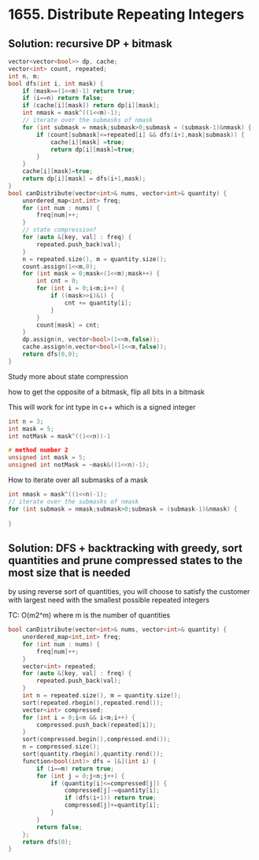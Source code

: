 # 1655. Distribute Repeating Integers

## Solution: recursive DP + bitmask

```c++
vector<vector<bool>> dp, cache;
vector<int> count, repeated;
int n, m;
bool dfs(int i, int mask) {
    if (mask==(1<<m)-1) return true;
    if (i==n) return false;
    if (cache[i][mask]) return dp[i][mask];
    int nmask = mask^((1<<m)-1); 
    // iterate over the submasks of nmask
    for (int submask = nmask;submask>0;submask = (submask-1)&nmask) {
        if (count[submask]<=repeated[i] && dfs(i+1,mask|submask)) {
            cache[i][mask] =true;
            return dp[i][mask]=true;
        }
    }
    cache[i][mask]=true;
    return dp[i][mask] = dfs(i+1,mask);
}
bool canDistribute(vector<int>& nums, vector<int>& quantity) {
    unordered_map<int,int> freq;
    for (int num : nums) {
        freq[num]++;
    }
    // state compression? 
    for (auto &[key, val] : freq) {
        repeated.push_back(val);
    }
    n = repeated.size(), m = quantity.size();
    count.assign(1<<m,0);
    for (int mask = 0;mask<(1<<m);mask++) {
        int cnt = 0;
        for (int i = 0;i<m;i++) {
            if ((mask>>i)&1) {
                cnt += quantity[i];
            }
        }
        count[mask] = cnt;
    }
    dp.assign(n, vector<bool>(1<<m,false));
    cache.assign(n,vector<bool>(1<<m,false));
    return dfs(0,0);
}
```

Study more about state compression 

how to get the opposite of a bitmask, flip all bits in a bitmask 

This will work for int type in c++ which is a signed integer

```c++
int n = 3;
int mask = 5;
int notMask = mask^((1<<n))-1 

# method number 2
unsigned int mask = 5;
unsigned int notMask = ~mask&((1<<n)-1);

```

How to iterate over all submasks of a mask

```c++
int nmask = mask^((1<<n)-1);
// iterate over the submasks of nmask
for (int submask = nmask;submask>0;submask = (submask-1)&nmask) {
    
}
```

## Solution: DFS + backtracking with greedy, sort quantities and prune compressed states to the most size that is needed

by using reverse sort of quantities, you will choose to satisfy the customer with largest need with the smallest possible repeated integers

TC: O(m2^m) where m is the number of quantities

```c++
bool canDistribute(vector<int>& nums, vector<int>& quantity) {
    unordered_map<int,int> freq;
    for (int num : nums) {
        freq[num]++;
    }
    vector<int> repeated;
    for (auto &[key, val] : freq) {
        repeated.push_back(val);
    }
    int n = repeated.size(), m = quantity.size();
    sort(repeated.rbegin(),repeated.rend());
    vector<int> compressed;
    for (int i = 0;i<n && i<m;i++) {
        compressed.push_back(repeated[i]);
    }
    sort(compressed.begin(),compressed.end());
    n = compressed.size();
    sort(quantity.rbegin(),quantity.rend());
    function<bool(int)> dfs = [&](int i) {
        if (i==m) return true;
        for (int j = 0;j<n;j++) {
            if (quantity[i]<=compressed[j]) {
                compressed[j]-=quantity[i];
                if (dfs(i+1)) return true;
                compressed[j]+=quantity[i];
            }
        }
        return false;
    };
    return dfs(0);
}
```